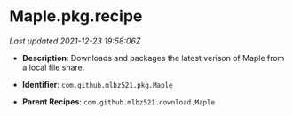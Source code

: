 # Maple.pkg.recipe

_Last updated 2021-12-23 19:58:06Z_

- **Description**: Downloads and packages the latest verison of Maple from a local file share.

- **Identifier**: `com.github.mlbz521.pkg.Maple`

- **Parent Recipes**: `com.github.mlbz521.download.Maple`